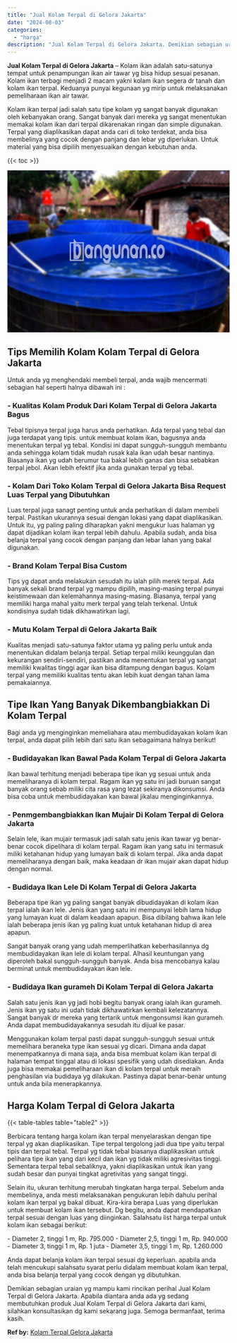 ```yaml
---
title: "Jual Kolam Terpal di Gelora Jakarta"
date: "2024-08-03"
categories: 
  - "harga"
description: "Jual Kolam Terpal di Gelora Jakarta. Demikian sebagian uraian yg mampu kami rincikan perihal Jual Kolam Terpal di Gelora Jakarta. Apabila diantara anda ada y..."
---
```


**Jual Kolam Terpal di Gelora Jakarta** – Kolam ikan adalah satu-satunya tempat untuk penampungan ikan air tawar yg bisa hidup sesuai pesanan. Kolam ikan terbagi menjadi 2 macam yakni kolam ikan segera dr tanah dan kolam ikan terpal. Keduanya punyai kegunaan yg mirip untuk melaksanakan pemeliharaan ikan air tawar.

Kolam ikan terpal jadi salah satu tipe kolam yg sangat banyak digunakan oleh kebanyakan orang. Sangat banyak dari mereka yg sangat menentukan memakai kolam ikan dari terpal dikarenakan ringan dan simple digunakan. Terpal yang diaplikasikan dapat anda cari di toko terdekat, anda bisa membelinya yang cocok dengan panjang dan lebar yg diperlukan. Untuk material yang bisa dipilih menyesuaikan dengan kebutuhan anda.

{{< toc >}}

![Jual Kolam Terpal di Gelora Jakarta](/images/jual-kolam-terpal-38.png)

## Tips Memilih Kolam Kolam Terpal di Gelora Jakarta

Untuk anda yg menghendaki membeli terpal, anda wajib mencermati sebagian hal seperti halnya dibawah ini :

### \- Kualitas Kolam Produk Dari Kolam Terpal di Gelora Jakarta Bagus

Tebal tipisnya terpal juga harus anda perhatikan. Ada terpal yang tebal dan juga terdapat yang tipis. untuk membuat kolam ikan, bagusnya anda menentukan terpal yg tebal. Kondisi ini dapat sungguh-sungguh membantu anda sehingga kolam tidak mudah rusak kala ikan udah besar nantinya. Biasanya ikan yg udah berumur tua bakal lebih ganas dan bisa sebabkan terpal jebol. Akan lebih efektif jika anda gunakan terpal yg tebal.

### \- Kolam Dari Toko Kolam Terpal di Gelora Jakarta Bisa Request Luas Terpal yang Dibutuhkan

Luas terpal juga sanagt penting untuk anda perhatikan di dalam membeli terpal. Pastikan ukurannya sesuai dengan lokasi yang dapat diaplikasikan. Untuk itu, yg paling paling diharapkan yakni mengukur luas halaman yg dapat dijadikan kolam ikan terpal lebih dahulu. Apabila sudah, anda bisa belanja terpal yang cocok dengan panjang dan lebar lahan yang bakal digunakan.

### \- Brand Kolam Terpal Bisa Custom

Tips yg dapat anda melakukan sesudah itu ialah pilih merek terpal. Ada banyak sekali brand terpal yg mampu dipilih, masing-masing terpal punyai keistimewaan dan kelemahannya masing-masing. Biasanya, terpal yang memiliki harga mahal yaitu merk terpal yang telah terkenal. Untuk kondisinya sudah tidak dikhawatirkan lagi.

### \- Mutu Kolam Terpal di Gelora Jakarta Baik

Kualitas menjadi satu-satunya faktor utama yg paling perlu untuk anda menentukan didalam belanja terpal. Setiap terpal miliki keunggulan dan kekurangan sendiri-sendiri, pastikan anda menentukan terpal yg sangat memiliki kwalitas tinggi agar ikan bisa ditampung dengan bagus. Kolam terpal yang memiliki kualitas tentu akan lebih kuat dengan tahan lama pemakaiannya.

## Tipe Ikan Yang Banyak Dikembangbiakkan Di Kolam Terpal

Bagi anda yg menginginkan memeliahara atau membudidayakan kolam ikan terpal, anda dapat pilih lebih dari satu ikan sebagaimana halnya berikut!

### \- Budidayakan Ikan Bawal Pada Kolam Terpal di Gelora Jakarta

Ikan bawal terhitung menjadi beberapa tipe ikan yg sesuai untuk anda memeliharanya di kolam terpal. Ragam ikan yg satu ini jadi buruan sangat banyak orang sebab miliki cita rasa yang lezat sekiranya dikonsumsi. Anda bisa coba untuk membudidayakan kan bawal jikalau menginginkannya.

### \- Penmgembangbiakkan Ikan Mujair Di Kolam Terpal di Gelora Jakarta

Selain lele, ikan mujair termasuk jadi salah satu jenis ikan tawar yg benar-benar cocok dipelihara di kolam terpal. Ragam ikan yang satu ini termasuk miliki ketahanan hidup yang lumayan baik di kolam terpal. Jika anda dapat memeliharanya dengan baik, maka keadaan dr ikan mujair akan dapat hidup dengan normal.

### \- Budidaya Ikan Lele Di Kolam Terpal di Gelora Jakarta

Beberapa tipe ikan yg paling sangat banyak dibudidayakan di kolam ikan terpal ialah ikan lele. Jenis ikan yang satu ini mempunyai lebih lama hidup yang lumayan kuat di dalam keadaan apapun. Bisa dibilang bahwa ikan lele ialah beberapa jenis ikan yg paling kuat untuk ketahanan hidup di area apapun.

Sangat banyak orang yang udah memperlihatkan keberhasilannya dg membudidayakan ikan lele di kolam terpal. Alhasil keuntungan yang diperoleh bakal sungguh-sungguh banyak. Anda bisa mencobanya kalau berminat untuk membudidayakan ikan lele.

### \- Budidaya Ikan gurameh Di Kolam Terpal di Gelora Jakarta

Salah satu jenis ikan yg jadi hobi begitu banyak orang ialah ikan gurameh. Jenis ikan yg satu ini udah tidak dikhawatirkan kembali kelezatannya. Sangat banyak dr mereka yang tertarik untuk mengonsumsi ikan gurameh. Anda dapat membudidayakannya sesudah itu dijual ke pasar.

Menggunakan kolam terpal pasti dapat sungguh-sungguh sesuai untuk memelihara beraneka type ikan sesuai yg dicari. Dimana anda dapat menempatkannya di mana saja, anda bisa membuat kolam ikan terpal di halaman tempat tinggal atau di lokasi spesifik yang udah disediakan. Anda juga bisa memakai pemeliharaan ikan di kolam terpal untuk meraih penghasilan via budidaya yg dilakukan. Pastinya dapat benar-benar untung untuk anda bila menerapkannya.

## Harga Kolam Terpal di Gelora Jakarta

{{< table-tables table="table2" >}}

Berbicara tentang harga kolam ikan terpal menyelaraskan dengan tipe terpal yg akan diaplikasikan. Tipe terpal tergolong jadi dua tipe yaitu terpal tipis dan terpal tebal. Terpal yg tidak tebal biasanya diaplikasikan untuk pelihara tipe ikan yang dari kecil dan ikan yg tidak miliki agresivitas tinggi. Sementara terpal tebal sebaliknya, yakni diaplikasikan untuk ikan yang sudah besar dan punyai tingkat agretivitas yang sangat tinggi.

Selain itu, ukuran terhitung merubah tingkatan harga terpal. Sebelum anda membelinya, anda mesti melaksanakan pengukuran lebih dahulu perihal kolam ikan terpal yg bakal dibuat. Kira-kira berapa Luas yang diperlukan untuk membuat kolam ikan tersebut. Dg begitu, anda dapat mendapatkan terpal sesuai dengan luas yang diinginkan. Salahsatu list harga terpal untuk kolam ikan sebagai berikut:

\- Diameter 2, tinggi 1 m, Rp. 795.000 - Diameter 2,5, tinggi 1 m, Rp. 940.000 - Diameter 3, tinggi 1 m, Rp. 1 juta - Diameter 3,5, tinggi 1 m, Rp. 1.260.000

Anda dapat belanja kolam ikan terpal sesuai dg keperluan. apabila anda telah mencukupi salahsatu syarat perlu didalam membuat kolam ikan terpal, anda bisa belanja terpal yang cocok dengan yg dibutuhkan.

Demikian sebagian uraian yg mampu kami rincikan perihal Jual Kolam Terpal di Gelora Jakarta. Apabila diantara anda ada yg sedang membutuhkan produk Jual Kolam Terpal di Gelora Jakarta dari kami, silahkan konsultasikan dg kami sekarang juga. Semoga bermanfaat, terima kasih.

**Ref by:** [Kolam Terpal Gelora Jakarta](https://id.wikipedia.org/wiki/Kolam)
